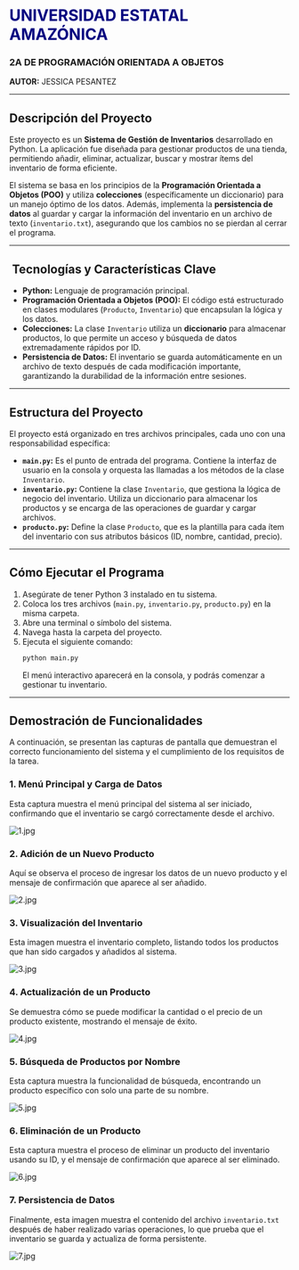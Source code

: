 <h1 style="color:navy;">UNIVERSIDAD ESTATAL AMAZÓNICA</h1>

### 2A DE PROGRAMACIÓN ORIENTADA A OBJETOS

**AUTOR:** JESSICA PESANTEZ

-----

##  Descripción del Proyecto

Este proyecto es un **Sistema de Gestión de Inventarios** desarrollado en Python. La aplicación fue diseñada para gestionar productos de una tienda, permitiendo añadir, eliminar, actualizar, buscar y mostrar ítems del inventario de forma eficiente.

El sistema se basa en los principios de la **Programación Orientada a Objetos (POO)** y utiliza **colecciones** (específicamente un diccionario) para un manejo óptimo de los datos. Además, implementa la **persistencia de datos** al guardar y cargar la información del inventario en un archivo de texto (`inventario.txt`), asegurando que los cambios no se pierdan al cerrar el programa.

-----

## ️ Tecnologías y Características Clave

* **Python:** Lenguaje de programación principal.
* **Programación Orientada a Objetos (POO):** El código está estructurado en clases modulares (`Producto`, `Inventario`) que encapsulan la lógica y los datos.
* **Colecciones:** La clase `Inventario` utiliza un **diccionario** para almacenar productos, lo que permite un acceso y búsqueda de datos extremadamente rápidos por ID.
* **Persistencia de Datos:** El inventario se guarda automáticamente en un archivo de texto después de cada modificación importante, garantizando la durabilidad de la información entre sesiones.

-----

##  Estructura del Proyecto

El proyecto está organizado en tres archivos principales, cada uno con una responsabilidad específica:

* **`main.py`:** Es el punto de entrada del programa. Contiene la interfaz de usuario en la consola y orquesta las llamadas a los métodos de la clase `Inventario`.
* **`inventario.py`:** Contiene la clase `Inventario`, que gestiona la lógica de negocio del inventario. Utiliza un diccionario para almacenar los productos y se encarga de las operaciones de guardar y cargar archivos.
* **`producto.py`:** Define la clase `Producto`, que es la plantilla para cada ítem del inventario con sus atributos básicos (ID, nombre, cantidad, precio).

-----

##  Cómo Ejecutar el Programa

1.  Asegúrate de tener Python 3 instalado en tu sistema.
2.  Coloca los tres archivos (`main.py`, `inventario.py`, `producto.py`) en la misma carpeta.
3.  Abre una terminal o símbolo del sistema.
4.  Navega hasta la carpeta del proyecto.
5.  Ejecuta el siguiente comando:
    ```bash
    python main.py
    ```
    El menú interactivo aparecerá en la consola, y podrás comenzar a gestionar tu inventario.

-----

##  Demostración de Funcionalidades

A continuación, se presentan las capturas de pantalla que demuestran el correcto funcionamiento del sistema y el cumplimiento de los requisitos de la tarea.

### 1. Menú Principal y Carga de Datos

Esta captura muestra el menú principal del sistema al ser iniciado, confirmando que el inventario se cargó correctamente desde el archivo.

![1.jpg](IMAGENES/1.jpg)

### 2. Adición de un Nuevo Producto

Aquí se observa el proceso de ingresar los datos de un nuevo producto y el mensaje de confirmación que aparece al ser añadido.

![2.jpg](IMAGENES/2.jpg)

### 3. Visualización del Inventario

Esta imagen muestra el inventario completo, listando todos los productos que han sido cargados y añadidos al sistema.

![3.jpg](IMAGENES/3.jpg)

### 4. Actualización de un Producto

Se demuestra cómo se puede modificar la cantidad o el precio de un producto existente, mostrando el mensaje de éxito.

![4.jpg](IMAGENES/4.jpg)

### 5. Búsqueda de Productos por Nombre

Esta captura muestra la funcionalidad de búsqueda, encontrando un producto específico con solo una parte de su nombre.

![5.jpg](IMAGENES/5.jpg)

### 6. Eliminación de un Producto
Esta captura muestra el proceso de eliminar un producto del inventario usando su ID, y el mensaje de confirmación que aparece al ser eliminado.

![6.jpg](IMAGENES/6.jpg)

### 7. Persistencia de Datos

Finalmente, esta imagen muestra el contenido del archivo `inventario.txt` después de haber realizado varias operaciones, lo que prueba que el inventario se guarda y actualiza de forma persistente.

![7.jpg](IMAGENES/7.jpg)